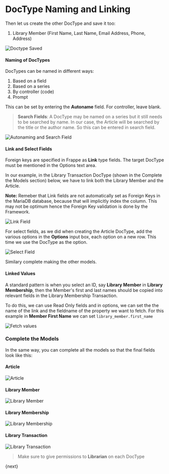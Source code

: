 <!-- add-breadcrumbs -->
# DocType Naming and Linking

Then let us create the other DocType and save it too:

1. Library Member (First Name, Last Name, Email Address, Phone, Address)

<img class="screenshot" alt="Doctype Saved" src="/docs/assets/img/naming_doctype.png">


#### Naming of DocTypes

DocTypes can be named in different ways:

1. Based on a field
1. Based on a series
1. By controller (code)
1. Prompt

This can be set by entering the **Autoname** field. For controller, leave blank.

> **Search Fields**: A DocType may be named on a series but it still needs to be searched by name. In our case, the Article will be searched by the title or the author name. So this can be entered in search field.

<img class="screenshot" alt="Autonaming and Search Field" src="/docs/assets/img/autoname_and_search_field.png">

#### Link and Select Fields

Foreign keys are specified in Frappe as **Link** type fields. The target DocType must be mentioned in the Options text area.

In our example, in the Library Transaction DocType (shown in the Complete the Models section) below, we have to link both the Library Member and the Article.

**Note:** Remeber that Link fields are not automatically set as Foreign Keys in the MariaDB database, because that will implicitly index the column. This may not be optimum hence the Foreign Key validation is done by the Framework.

<img class="screenshot" alt="Link Field" src="/docs/assets/img/link_field.png">

For select fields, as we did when creating the Article DocType, add the various options in the **Options** input box, each option on a new row. This time we use the DocType as the option.

<img class="screenshot" alt="Select Field" src="/docs/assets/img/select_field.png">

Similary complete making the other models.

#### Linked Values

A standard pattern is when you select an ID, say **Library Member** in **Library Membership**, then the Member's first and last names should be copied into relevant fields in the Library Membership Transaction.

To do this, we can use Read Only fields and in options, we can set the the name of the link and the fieldname of the property we want to fetch. For this example in **Member First Name** we can set `library_member.first_name`

<img class="screenshot" alt="Fetch values" src="/docs/assets/img/fetch.png">

### Complete the Models

In the same way, you can complete all the models so that the final fields look like this:

#### Article

<img class="screenshot" alt="Article" src="/docs/assets/img/doctype_article.png">

#### Library Member

<img class="screenshot" alt="Library Member" src="/docs/assets/img/doctype_lib_member.png">

#### Library Membership

<img class="screenshot" alt="Library Membership" src="/docs/assets/img/doctype_lib_membership.png">

#### Library Transaction

<img class="screenshot" alt="Library Transaction" src="/docs/assets/img/doctype_lib_trans.png">

> Make sure to give permissions to **Librarian** on each DocType

{next}
